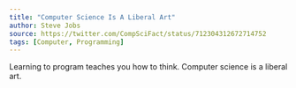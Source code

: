 ```yaml
---
title: "Computer Science Is A Liberal Art"
author: Steve Jobs
source: https://twitter.com/CompSciFact/status/712304312672714752
tags: [Computer, Programming]
---
```


Learning to program teaches you how to think. Computer science is a liberal art.
